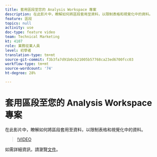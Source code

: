 ```yaml
---
title: 套用區段至您的 Analysis Workspace 專案
description: 在此影片中，瞭解如何將區段套用至資料，以限制表格和視覺化中的資料。
feature: 區段
topics: null
activity: use
doc-type: feature video
team: Technical Marketing
kt: 4107
role: 業務從業人員
level: 初學者
translation-type: tm+mt
source-git-commit: f3b3fa7d91b0cb21005b57768ca23ed6700fcc03
workflow-type: tm+mt
source-wordcount: '74'
ht-degree: 28%

---
```



# 套用區段至您的 Analysis Workspace 專案

在此影片中，瞭解如何將區段套用至資料，以限制表格和視覺化中的資料。

>[!VIDEO](https://video.tv.adobe.com/v/30994/?quality=12)

如需詳細資訊，請瀏覽[文件](https://docs.adobe.com/content/help/en/analytics/components/segmentation/segmentation-workflow/t-seg-apply.html)。
